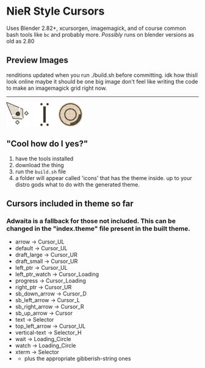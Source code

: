 # NieR Style Cursors
Uses Blender 2.82+, xcursorgen, imagemagick, and of course common bash tools like `bc` and probably more.
*Possibly* runs on blender versions as old as 2.80
## Preview Images
renditions updated when you run ./build.sh before committing.
idk how thisll look online maybe it should be one big image don't feel like writing the code to make an imagemagick grid right now.

---
<div class="row">
<img width="64" src="./previews/Cursor_UL.png" />
<img width="64" src="./previews/Selector.png" />
<img width="64" src="./previews/Loading_Circle.gif" />
</div>

## "Cool how do I yes?"

1. have the tools installed
2. download the thing
3. run the `build.sh` file
4. a folder will appear called 'icons' that has the theme inside. up to your distro gods what to do with the generated theme.

## Cursors included in theme so far
### Adwaita is a fallback for those not included. This can be changed in the "index.theme" file present in the built theme.
- arrow -> Cursor_UL
- default -> Cursor_UL
- draft_large -> Cursor_UR
- draft_small -> Cursor_UR
- left_ptr -> Cursor_UL
- left_ptr_watch -> Cursor_Loading
- progress -> Cursor_Loading
- right_ptr -> Cursor_UR
- sb_down_arrow -> Cursor_D
- sb_left_arrow -> Cursor_L
- sb_right_arrow -> Cursor_R
- sb_up_arrow -> Cursor
- text -> Selector
- top_left_arrow -> Cursor_UL
- vertical-text -> Selector_H
- wait -> Loading_Circle
- watch -> Loading_Circle
- xterm -> Selector
- - plus the appropriate gibberish-string ones
